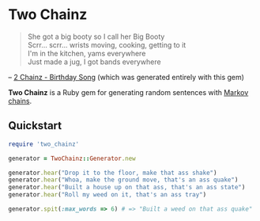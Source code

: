 # Two Chainz

> She got a big booty so I call her Big Booty  
> Scrr... scrr... wrists moving, cooking, getting to it  
> I'm in the kitchen, yams everywhere  
> Just made a jug, I got bands everywhere  
>   
– [2 Chainz - Birthday Song](http://rapgenius.com/2-chainz-birthday-song-lyrics) (which was generated entirely with this gem)

**Two Chainz** is a Ruby gem for generating random sentences with [Markov chains](http://en.wikipedia.org/wiki/Markov_chain).

## Quickstart

``` ruby
require 'two_chainz'

generator = TwoChainz::Generator.new

generator.hear("Drop it to the floor, make that ass shake")
generator.hear("Whoa, make the ground move, that's an ass quake")
generator.hear("Built a house up on that ass, that's an ass state")
generator.hear("Roll my weed on it, that's an ass tray")

generator.spit(:max_words => 6) # => "Built a weed on that ass quake"
```
